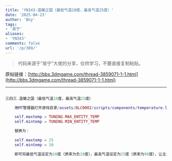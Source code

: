 ```yaml
---
title: 'YN343-温暖之国（最低气温10度，最高气温25度）'
date: '2025-04-23'
author: 'Bny'
tags:
- '易宁'
aliases:
- 'YN343'
comments: false
url: '/p/389/'
---
```


> 代码来源于“易宁”大佬的分享，仅供学习，不要直接复制粘贴。

原帖链接：[http://bbs.3dmgame.com/thread-3859071-1-1.html](http://bbs.3dmgame.com/thread-3859071-1-1.html)

---

```lua  

三四三.温暖之国（最低气温10度，最高气温25度）

	用MT管理器打开游戏目录/assets/DLC0002/scripts/components/temperature.lua文件，将下列内容：

	self.maxtemp = TUNING.MAX_ENTITY_TEMP
	self.mintemp = TUNING.MIN_ENTITY_TEMP

	替换为：

	self.maxtemp = 25
	self.mintemp = 10

	即可将最低气温设定为10度（原来为负20度），最高气温设定为25度（原来为90度），让主角不会冻伤或中暑

```  

